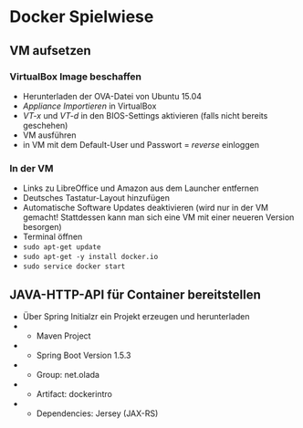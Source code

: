 # Docker Spielwiese

## VM aufsetzen

### VirtualBox Image beschaffen
* Herunterladen der OVA-Datei von Ubuntu 15.04
* _Appliance Importieren_ in VirtualBox
* _VT-x_ und _VT-d_ in den BIOS-Settings aktivieren (falls nicht bereits geschehen)
* VM ausführen
* in VM mit dem Default-User und Passwort = _reverse_ einloggen

### In der VM
* Links zu LibreOffice und Amazon aus dem Launcher entfernen
* Deutsches Tastatur-Layout hinzufügen
* Automatische Software Updates deaktivieren (wird nur in der VM gemacht! Stattdessen kann man sich eine VM mit einer neueren Version besorgen)
* Terminal öffnen
* `sudo apt-get update`
* `sudo apt-get -y install docker.io`
* `sudo service docker start`

## JAVA-HTTP-API für Container bereitstellen
* Über Spring Initialzr ein Projekt erzeugen und herunterladen
* * Maven Project
* * Spring Boot Version 1.5.3
* * Group: net.olada
* * Artifact: dockerintro
* * Dependencies: Jersey (JAX-RS)
